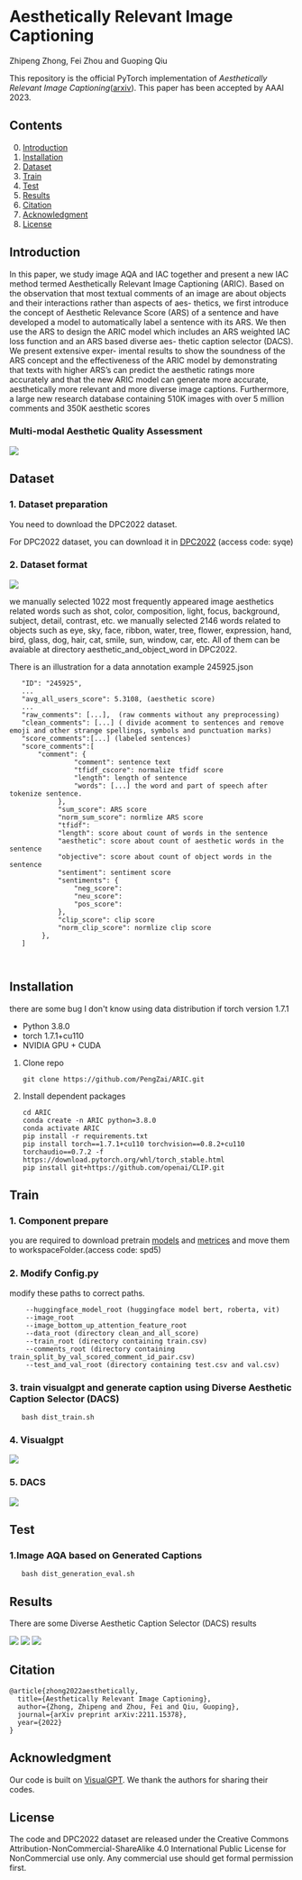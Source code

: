# Aesthetically Relevant Image Captioning

Zhipeng Zhong, Fei Zhou and Guoping Qiu

This repository is the official PyTorch implementation of *Aesthetically Relevant Image Captioning*([arxiv](https://arxiv.org/abs/2211.15378)). This paper has been accepted by AAAI 2023.


## Contents

0. [Introduction](#Introduction)
1. [Installation](#Installation)
2. [Dataset](#Dataset)
3. [Train](#Train)
4. [Test](#Test)
5. [Results](#Results)
6. [Citation](#Citation)
7. [Acknowledgment](#Acknowledgment)
8. [License](#License)

<h2 id="Introduction"> Introduction </h2>
In this paper, we study image AQA and IAC together and present a new IAC method termed Aesthetically Relevant Image Captioning (ARIC). Based on the observation that most textual comments of an image are about objects and their interactions rather than aspects of aes- thetics, we first introduce the concept of Aesthetic Relevance Score (ARS) of a sentence and have developed a model to automatically label a sentence with its ARS. We then use the ARS to design the ARIC model which includes an ARS weighted IAC loss function and an ARS based diverse aes- thetic caption selector (DACS). We present extensive exper- imental results to show the soundness of the ARS concept and the effectiveness of the ARIC model by demonstrating that texts with higher ARS’s can predict the aesthetic ratings more accurately and that the new ARIC model can generate more accurate, aesthetically more relevant and more diverse image captions. Furthermore, a large new research database containing 510K images with over 5 million comments and 350K aesthetic scores


### Multi-modal Aesthetic Quality Assessment
![](./figures/multimodal_assessment.png)



<h2 id="Dataset"> Dataset </h2>

### 1. Dataset preparation

You need to download the DPC2022 dataset.

   For DPC2022 dataset, you can download it in [DPC2022](https://pan.baidu.com/s/1_2aEymfsMoz3XqdjLxQCkw) (access code: syqe)

### 2. Dataset format

![](./figures/ars_example.png)

we manually selected 1022 most frequently appeared image aesthetics related words such as shot, color, composition, light, focus, background, subject, detail, contrast, etc. we manually selected 2146 words related to objects such as eye, sky, face, ribbon, water, tree, flower, expression, hand, bird, glass, dog, hair, cat, smile, sun, window, car, etc. All of them can be avaiable at directory aesthetic_and_object_word in DPC2022.

There is an illustration for a data annotation example 245925.json 
```
   "ID": "245925",
   ...
   "avg_all_users_score": 5.3108, (aesthetic score)
   ...
   "raw_comments": [...],  (raw comments without any preprocessing)
   "clean_comments": [...] ( divide acomment to sentences and remove emoji and other strange spellings, symbols and punctuation marks)
   "score_comments":[...] (labeled sentences)
   "score_comments":[
       "comment": {
                "comment": sentence text
                "tfidf_cscore": normalize tfidf score
                "length": length of sentence
                "words": [...] the word and part of speech after  tokenize sentence.
            },
            "sum_score": ARS score
            "norm_sum_score": normlize ARS score
            "tfidf": 
            "length": score about count of words in the sentence
            "aesthetic": score about count of aesthetic words in the sentence
            "objective": score about count of object words in the sentence
            "sentiment": sentiment score
            "sentiments": {
                "neg_score": 
                "neu_score": 
                "pos_score": 
            },
            "clip_score": clip score
            "norm_clip_score": normlize clip score
        },
   ]



```

<h2 id="Installation"> Installation </h2>

there are some bug I don't know using data distribution if torch version 1.7.1

* Python 3.8.0
* torch 1.7.1+cu110
* NVIDIA GPU + CUDA


1. Clone repo

    ```git clone https://github.com/PengZai/ARIC.git```

2. Install dependent packages

   ```
   cd ARIC
   conda create -n ARIC python=3.8.0
   conda activate ARIC
   pip install -r requirements.txt 
   pip install torch==1.7.1+cu110 torchvision==0.8.2+cu110 torchaudio==0.7.2 -f https://download.pytorch.org/whl/torch_stable.html
   pip install git+https://github.com/openai/CLIP.git

   ```


<h2 id="Train"> Train </h2>

### 1. Component prepare

   you are required to download pretrain [models](https://pan.baidu.com/s/1CAj0lLLkBscz6x91-Bf_4A) and [metrices](https://pan.baidu.com/s/1CAj0lLLkBscz6x91-Bf_4A) and move them to workspaceFolder.(access code: spd5)
   
### 2. Modify Config.py

modify these paths to correct paths. 
```
    --huggingface_model_root (huggingface model bert, roberta, vit)
    --image_root 
    --image_bottom_up_attention_feature_root
    --data_root (directory clean_and_all_score)
    --train_root (directory containing train.csv)
    --comments_root (directory containing train_split_by_val_scored_comment_id_pair.csv)
    --test_and_val_root (directory containing test.csv and val.csv)
```

### 3. train visualgpt and generate caption using Diverse Aesthetic Caption Selector (DACS) 
   
```
   bash dist_train.sh
```

### 4. Visualgpt
![](./figures/visualgpt.png)
### 5. DACS
![](./figures/DACS.png)


<h2 id="Test"> Test </h2>

### 1.Image AQA based on Generated Captions

```
   bash dist_generation_eval.sh
```


<h2 id="Results"> Results </h2>

There are some Diverse Aesthetic Caption Selector (DACS) results

![](./figures/image_caption_example_6.png)
![](./figures/image_caption_example_10.png)
![](./figures/image_caption_example_14.png)


<h2 id="Citation"> Citation </h2>

```
@article{zhong2022aesthetically,
  title={Aesthetically Relevant Image Captioning},
  author={Zhong, Zhipeng and Zhou, Fei and Qiu, Guoping},
  journal={arXiv preprint arXiv:2211.15378},
  year={2022}
}
```

<h2 id="Acknowledgment"> Acknowledgment </h2>

   Our code is built on [VisualGPT](https://github.com/Vision-CAIR/VisualGPT). We thank the authors for sharing their codes.


<h2 id="License"> License </h2> 

   The code and DPC2022 dataset are released under the Creative Commons Attribution-NonCommercial-ShareAlike 4.0 International
   Public License for NonCommercial use only. Any commercial use should get formal permission first. 
